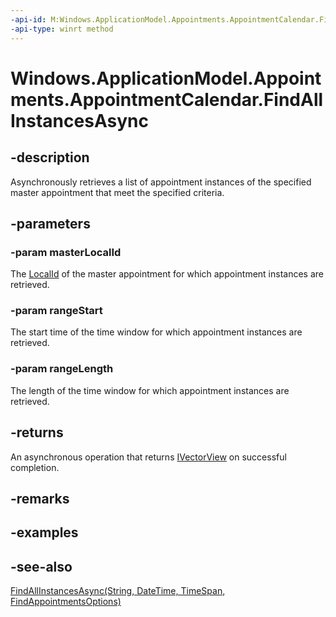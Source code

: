 ```yaml
---
-api-id: M:Windows.ApplicationModel.Appointments.AppointmentCalendar.FindAllInstancesAsync(System.String,Windows.Foundation.DateTime,Windows.Foundation.TimeSpan)
-api-type: winrt method
---
```


<!-- Method syntax
public Windows.Foundation.IAsyncOperation<Windows.Foundation.Collections.IVectorView<Windows.ApplicationModel.Appointments.Appointment>> FindAllInstancesAsync(System.String masterLocalId, Windows.Foundation.DateTime rangeStart, Windows.Foundation.TimeSpan rangeLength)
-->

# Windows.ApplicationModel.Appointments.AppointmentCalendar.FindAllInstancesAsync

## -description
Asynchronously retrieves a list of appointment instances of the specified master appointment that meet the specified criteria.

## -parameters
### -param masterLocalId
The [LocalId](appointment_localid.md) of the master appointment for which appointment instances are retrieved.

### -param rangeStart
The start time of the time window for which appointment instances are retrieved.

### -param rangeLength
The length of the time window for which appointment instances are retrieved.

## -returns
An asynchronous operation that returns [IVectorView](../windows.foundation.collections/ivectorview_1.md) on successful completion.

## -remarks

## -examples

## -see-also
[FindAllInstancesAsync(String, DateTime, TimeSpan, FindAppointmentsOptions)](appointmentcalendar_findallinstancesasync_1216357868.md)
